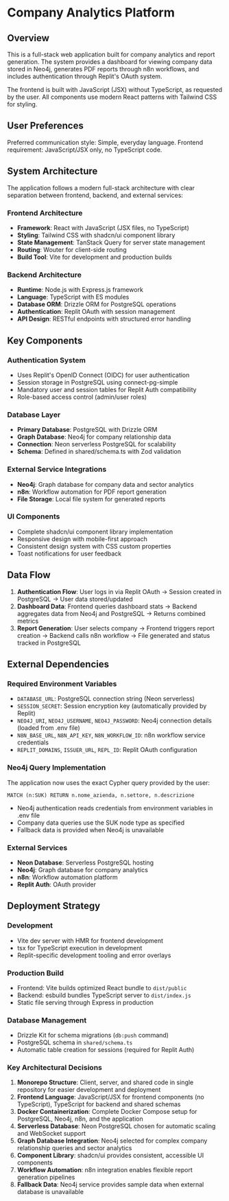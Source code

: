 # Company Analytics Platform

## Overview

This is a full-stack web application built for company analytics and report generation. The system provides a dashboard for viewing company data stored in Neo4j, generates PDF reports through n8n workflows, and includes authentication through Replit's OAuth system.

The frontend is built with JavaScript (JSX) without TypeScript, as requested by the user. All components use modern React patterns with Tailwind CSS for styling.

## User Preferences

Preferred communication style: Simple, everyday language.
Frontend requirement: JavaScript/JSX only, no TypeScript code.

## System Architecture

The application follows a modern full-stack architecture with clear separation between frontend, backend, and external services:

### Frontend Architecture
- **Framework**: React with JavaScript (JSX files, no TypeScript)
- **Styling**: Tailwind CSS with shadcn/ui component library
- **State Management**: TanStack Query for server state management
- **Routing**: Wouter for client-side routing
- **Build Tool**: Vite for development and production builds

### Backend Architecture
- **Runtime**: Node.js with Express.js framework
- **Language**: TypeScript with ES modules
- **Database ORM**: Drizzle ORM for PostgreSQL operations
- **Authentication**: Replit OAuth with session management
- **API Design**: RESTful endpoints with structured error handling

## Key Components

### Authentication System
- Uses Replit's OpenID Connect (OIDC) for user authentication
- Session storage in PostgreSQL using connect-pg-simple
- Mandatory user and session tables for Replit Auth compatibility
- Role-based access control (admin/user roles)

### Database Layer
- **Primary Database**: PostgreSQL with Drizzle ORM
- **Graph Database**: Neo4j for company relationship data
- **Connection**: Neon serverless PostgreSQL for scalability
- **Schema**: Defined in shared/schema.ts with Zod validation

### External Service Integrations
- **Neo4j**: Graph database for company data and sector analytics
- **n8n**: Workflow automation for PDF report generation
- **File Storage**: Local file system for generated reports

### UI Components
- Complete shadcn/ui component library implementation
- Responsive design with mobile-first approach
- Consistent design system with CSS custom properties
- Toast notifications for user feedback

## Data Flow

1. **Authentication Flow**: User logs in via Replit OAuth → Session created in PostgreSQL → User data stored/updated
2. **Dashboard Data**: Frontend queries dashboard stats → Backend aggregates data from Neo4j and PostgreSQL → Returns combined metrics
3. **Report Generation**: User selects company → Frontend triggers report creation → Backend calls n8n workflow → File generated and status tracked in PostgreSQL

## External Dependencies

### Required Environment Variables
- `DATABASE_URL`: PostgreSQL connection string (Neon serverless)
- `SESSION_SECRET`: Session encryption key (automatically provided by Replit)
- `NEO4J_URI`, `NEO4J_USERNAME`, `NEO4J_PASSWORD`: Neo4j connection details (loaded from .env file)
- `N8N_BASE_URL`, `N8N_API_KEY`, `N8N_WORKFLOW_ID`: n8n workflow service credentials
- `REPLIT_DOMAINS`, `ISSUER_URL`, `REPL_ID`: Replit OAuth configuration

### Neo4j Query Implementation
The application now uses the exact Cypher query provided by the user:
```cypher
MATCH (n:SUK) RETURN n.nome_azienda, n.settore, n.descrizione
```
- Neo4j authentication reads credentials from environment variables in .env file
- Company data queries use the SUK node type as specified
- Fallback data is provided when Neo4j is unavailable

### External Services
- **Neon Database**: Serverless PostgreSQL hosting
- **Neo4j**: Graph database for company analytics
- **n8n**: Workflow automation platform
- **Replit Auth**: OAuth provider

## Deployment Strategy

### Development
- Vite dev server with HMR for frontend development
- tsx for TypeScript execution in development
- Replit-specific development tooling and error overlays

### Production Build
- Frontend: Vite builds optimized React bundle to `dist/public`
- Backend: esbuild bundles TypeScript server to `dist/index.js`
- Static file serving through Express in production

### Database Management
- Drizzle Kit for schema migrations (`db:push` command)
- PostgreSQL schema in `shared/schema.ts`
- Automatic table creation for sessions (required for Replit Auth)

### Key Architectural Decisions

1. **Monorepo Structure**: Client, server, and shared code in single repository for easier development and deployment
2. **Frontend Language**: JavaScript/JSX for frontend components (no TypeScript), TypeScript for backend and shared schemas
3. **Docker Containerization**: Complete Docker Compose setup for PostgreSQL, Neo4j, n8n, and the application
4. **Serverless Database**: Neon PostgreSQL chosen for automatic scaling and WebSocket support
5. **Graph Database Integration**: Neo4j selected for complex company relationship queries and sector analytics
6. **Component Library**: shadcn/ui provides consistent, accessible UI components
7. **Workflow Automation**: n8n integration enables flexible report generation pipelines
8. **Fallback Data**: Neo4j service provides sample data when external database is unavailable
